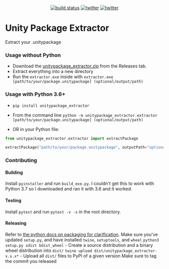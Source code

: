 <p align="center">
    <a href="https://travis-ci.org/Cobertos/unitypackage_extractor" target="_blank"><img alt="build status" src="https://travis-ci.org/Cobertos/unitypackage_extractor.svg?branch=master"></a>
    <a href="https://twitter.com/cobertos" target="_blank"><img alt="twitter" src="https://img.shields.io/badge/twitter-%40cobertos-0084b4.svg"></a>
    <a href="https://cobertos.com" target="_blank"><img alt="twitter" src="https://img.shields.io/badge/website-cobertos.com-888888.svg"></a>
</p>

# Unity Package Extractor


Extract your .unitypackage

### Usage without Python

* Download the [unitypackage_extractor.zip](https://github.com/Cobertos/unitypackage_extractor/releases/tag/0.3.0) from the Releases tab.
* Extract everything into a new directory
* Run the `extractor.exe` inside with `extractor.exe [path/to/your/package.unitypackage] (optional/output/path)`

### Usage with Python 3.6+

* `pip install unitypackage_extractor`

* From the command line `python -m unitypackage_extractor.extractor [path/to/your/package.unitypackage] (optional/output/path)`

* OR in your Python file:
```python
from unitypackage_extractor.extractor import extractPackage

extractPackage("path/to/your/package.unitypackage", outputPath="optional/output/path")
```

### Contributing
#### Building
Install `pyinstaller` and run `build_exe.py`. I couldn't get this to work with Python 3.7 so I downloaded and ran it with 3.6 and it worked.

#### Testing
Install `pytest` and run `pytest -v -s` in the root directory.

#### Releasing
Refer to [the python docs on packaging for clarification](https://packaging.python.org/tutorials/packaging-projects/).
Make sure you've updated `setup.py`, and have installed `twine`, `setuptools`, and `wheel`
`python3 setup.py sdist bdist_wheel` - Create a source distribution and a binary wheel distribution into `dist/`
`twine upload dist/unitypackage_extractor-x.x.x*` - Upload all `dist/` files to PyPI of a given version
Make sure to tag the commit you released